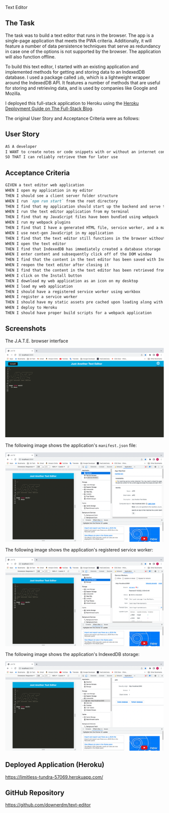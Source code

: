Text Editor

## The Task

The task was to build a text editor that runs in the browser. The app is a single-page application that meets the PWA criteria. Additionally, it will feature a number of data persistence techniques that serve as redundancy in case one of the options is not supported by the browser. The application will also function offline.

To build this text editor, I started with an existing application and implemented methods for getting and storing data to an IndexedDB database. I used a package called `idb`, which is a lightweight wrapper around the IndexedDB API. It features a number of methods that are useful for storing and retrieving data, and is used by companies like Google and Mozilla.

I deployed this full-stack application to Heroku using the [Heroku Deployment Guide on The Full-Stack Blog](https://coding-boot-camp.github.io/full-stack/heroku/heroku-deployment-guide).

The original User Story and Acceptance Criteria were as follows:

## User Story

```md
AS A developer
I WANT to create notes or code snippets with or without an internet connection
SO THAT I can reliably retrieve them for later use
```

## Acceptance Criteria

```md
GIVEN a text editor web application
WHEN I open my application in my editor
THEN I should see a client server folder structure
WHEN I run `npm run start` from the root directory
THEN I find that my application should start up the backend and serve the client
WHEN I run the text editor application from my terminal
THEN I find that my JavaScript files have been bundled using webpack
WHEN I run my webpack plugins
THEN I find that I have a generated HTML file, service worker, and a manifest file
WHEN I use next-gen JavaScript in my application
THEN I find that the text editor still functions in the browser without errors
WHEN I open the text editor
THEN I find that IndexedDB has immediately created a database storage
WHEN I enter content and subsequently click off of the DOM window
THEN I find that the content in the text editor has been saved with IndexedDB
WHEN I reopen the text editor after closing it
THEN I find that the content in the text editor has been retrieved from our IndexedDB
WHEN I click on the Install button
THEN I download my web application as an icon on my desktop
WHEN I load my web application
THEN I should have a registered service worker using workbox
WHEN I register a service worker
THEN I should have my static assets pre cached upon loading along with subsequent pages and static assets
WHEN I deploy to Heroku
THEN I should have proper build scripts for a webpack application
```

## Screenshots

The J.A.T.E. browser interface

![JATE Interface](./Assets/images/JATE_Interface.png)

The following image shows the application's `manifest.json` file:

![JATE App Manifest](./Assets/images/JATE_Manifest.png)

The following image shows the application's registered service worker:

![JATE registered service worker in the browser.](./Assets/images/JATE_ServiceWorker.png)

The following image shows the application's IndexedDB storage:

![JATE IndexedDB storage named 'jate' in the browser.](./Assets/images/JATE_IDB.png)

## Deployed Application (Heroku)

<https://limitless-tundra-57069.herokuapp.com/>

## GitHub Repository

<https://github.com/downerdm/text-editor>
